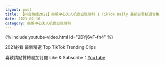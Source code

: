 ```yaml
---
layout: post
title: 【抖音熱搜2021】奥帆中心无人机表白张继科 1 TikTok Daily 最新必看精選合集2021 02 16
date: 2021-02-16
category: 奥帆中心无人机表白张继科
---
```


{% include youtube-video.html id="2DYj6vF-fn4" %}

2021必看 最新精選 Top TikTok Trending Clips

喜歡請點贊轉發加訂閱 Like & Subscribe：[YouTube](https://www.youtube.com/channel/UCAoR7VcanIPd04uEq_GIylA/videos)

